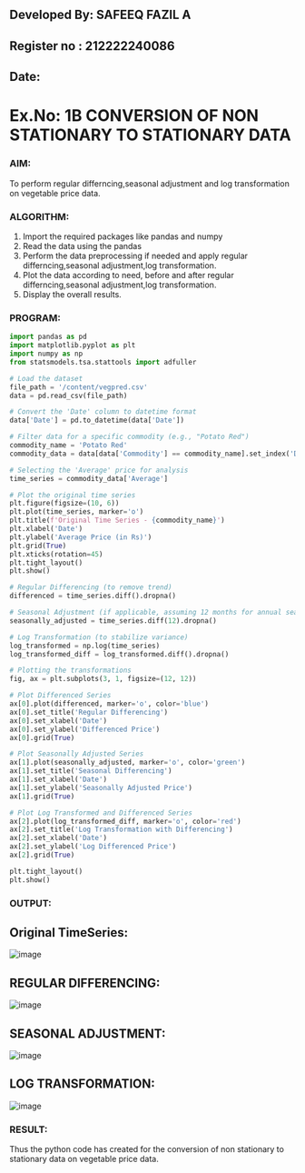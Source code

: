 ## Developed By: SAFEEQ FAZIL A
## Register no : 212222240086
## Date: 

# Ex.No: 1B  CONVERSION OF NON STATIONARY TO STATIONARY DATA

### AIM:
To perform regular differncing,seasonal adjustment and log transformation on vegetable price data.

### ALGORITHM:
1. Import the required packages like pandas and numpy
2. Read the data using the pandas
3. Perform the data preprocessing if needed and apply regular differncing,seasonal adjustment,log transformation.
4. Plot the data according to need, before and after regular differncing,seasonal adjustment,log transformation.
5. Display the overall results.
   
### PROGRAM:
```python
import pandas as pd
import matplotlib.pyplot as plt
import numpy as np
from statsmodels.tsa.stattools import adfuller

# Load the dataset
file_path = '/content/vegpred.csv' 
data = pd.read_csv(file_path)

# Convert the 'Date' column to datetime format
data['Date'] = pd.to_datetime(data['Date'])

# Filter data for a specific commodity (e.g., "Potato Red")
commodity_name = 'Potato Red' 
commodity_data = data[data['Commodity'] == commodity_name].set_index('Date')

# Selecting the 'Average' price for analysis
time_series = commodity_data['Average']

# Plot the original time series
plt.figure(figsize=(10, 6))
plt.plot(time_series, marker='o')
plt.title(f'Original Time Series - {commodity_name}')
plt.xlabel('Date')
plt.ylabel('Average Price (in Rs)')
plt.grid(True)
plt.xticks(rotation=45)
plt.tight_layout()
plt.show()

# Regular Differencing (to remove trend)
differenced = time_series.diff().dropna()

# Seasonal Adjustment (if applicable, assuming 12 months for annual seasonality)
seasonally_adjusted = time_series.diff(12).dropna()

# Log Transformation (to stabilize variance)
log_transformed = np.log(time_series)
log_transformed_diff = log_transformed.diff().dropna()

# Plotting the transformations
fig, ax = plt.subplots(3, 1, figsize=(12, 12))

# Plot Differenced Series
ax[0].plot(differenced, marker='o', color='blue')
ax[0].set_title('Regular Differencing')
ax[0].set_xlabel('Date')
ax[0].set_ylabel('Differenced Price')
ax[0].grid(True)

# Plot Seasonally Adjusted Series
ax[1].plot(seasonally_adjusted, marker='o', color='green')
ax[1].set_title('Seasonal Differencing')
ax[1].set_xlabel('Date')
ax[1].set_ylabel('Seasonally Adjusted Price')
ax[1].grid(True)

# Plot Log Transformed and Differenced Series
ax[2].plot(log_transformed_diff, marker='o', color='red')
ax[2].set_title('Log Transformation with Differencing')
ax[2].set_xlabel('Date')
ax[2].set_ylabel('Log Differenced Price')
ax[2].grid(True)

plt.tight_layout()
plt.show()
```

### OUTPUT:
## Original TimeSeries:
![image](https://github.com/user-attachments/assets/23823674-bb6b-422d-bda4-9589afb97ffe)


## REGULAR DIFFERENCING:
![image](https://github.com/user-attachments/assets/8e904e43-4c42-47e8-a90a-610080e9f562)


## SEASONAL ADJUSTMENT:
![image](https://github.com/user-attachments/assets/8bd39de0-29a6-4640-9377-4cff0684924e)


## LOG TRANSFORMATION:
![image](https://github.com/user-attachments/assets/3930178e-2c55-4e7e-8944-51df03351815)



### RESULT:
Thus the python code has created for the conversion of non stationary to stationary data on vegetable price data.
